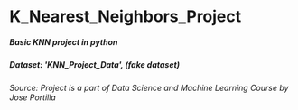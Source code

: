 # K_Nearest_Neighbors_Project
##### Basic KNN project in python

##### Dataset: 'KNN_Project_Data', (fake dataset)

###### Source: Project is a part of Data Science and Machine Learning Course by Jose Portilla
